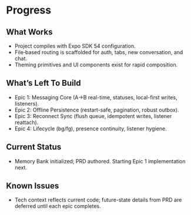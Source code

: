 # Progress

## What Works
- Project compiles with Expo SDK 54 configuration.
- File‑based routing is scaffolded for auth, tabs, new conversation, and chat.
- Theming primitives and UI components exist for rapid composition.

## What’s Left To Build
- Epic 1: Messaging Core (A→B real-time, statuses, local-first writes, listeners).
- Epic 2: Offline Persistence (restart-safe, pagination, robust outbox).
- Epic 3: Reconnect Sync (flush queue, idempotent writes, listener reattach).
- Epic 4: Lifecycle (bg/fg), presence continuity, listener hygiene.

## Current Status
- Memory Bank initialized; PRD authored. Starting Epic 1 implementation next.

## Known Issues
- Tech context reflects current code; future-state details from PRD are deferred until each epic completes.

